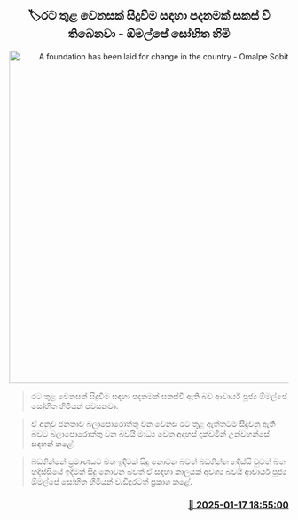 <p align='center'><b><h2 align='center' title='A foundation has been laid for change in the country - Omalpe Sobitha Thero'>🏷රට තුළ වෙනසක් සිදුවීම සඳහා පදනමක් සකස් වී තිබෙනවා - ඕමල්පේ සෝභිත හිමි</h2></b></p>
<p align='center'><img src='https://helakuru.sgp1.cdn.digitaloceanspaces.com/esana/images/lib/omalpe-sobitha-thero-new-archived.jpg' width='600' alt='A foundation has been laid for change in the country - Omalpe Sobitha Thero'></p>

> රට තුළ වෙනසක් සිදුවීම සඳහා පදනමක් සකස්වී ඇති බව ආචාර්ය පූජ්‍ය ඕමල්පේ සෝභිත හිමියන් පවසනවා.

> ඒ අනුව ජනතාව බලාපොරොත්තු වන වෙනස රට තුළ ඇත්තටම සිදුවනු ඇති බවට බලාපොරොත්තු වන බවයි මාධ්‍ය වෙත අදහස් දක්වමින් උන්වහන්සේ සඳහන් කළේ.

> බඩගින්නේ ප්‍රමාණයට බත ඉදීමක් සිදු නොවන බවත් බඩගින්න හදිස්සි වුවත් බත හදිස්සියේ ඉදීමක් සිදු නොවන බවත් ඒ සඳහා කාලයක් අවශ්‍ය බවයි ආචාර්ය පූජ්‍ය ඕමල්පේ සෝභිත හිමියන් වැඩිදුරටත් ප්‍රකාශ කළේ. 



<h3 align='right'><a href='https://www.helakuru.lk/esana/p/106661/'>📅 2025-01-17 18:55:00</a></h3>
